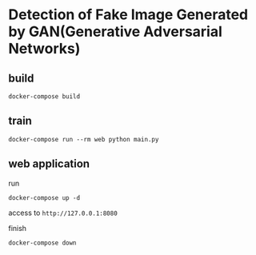 # Detection of Fake Image Generated by GAN(Generative Adversarial Networks)

## build

```shell
docker-compose build
```

## train

```shell
docker-compose run --rm web python main.py
```

## web application

run

```shell
docker-compose up -d
```

access to `http://127.0.0.1:8080`

finish

```shell
docker-compose down
```
